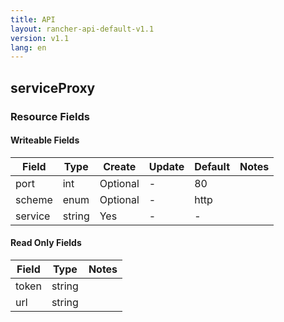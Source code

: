```yaml
---
title: API
layout: rancher-api-default-v1.1
version: v1.1
lang: en
---
```


## serviceProxy



### Resource Fields

#### Writeable Fields

Field | Type | Create | Update | Default | Notes
---|---|---|---|---|---
port | int | Optional | - | 80 | 
scheme | enum | Optional | - | http | 
service | string | Yes | - | - | 


#### Read Only Fields

Field | Type   | Notes
---|---|---
token | string  | 
url | string  | 


<br>
